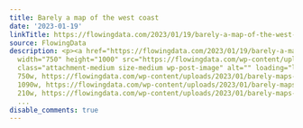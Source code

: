 ```yaml
---
title: Barely a map of the west coast
date: '2023-01-19'
linkTitle: https://flowingdata.com/2023/01/19/barely-a-map-of-the-west-coast/
source: FlowingData
description: <p><a href="https://flowingdata.com/2023/01/19/barely-a-map-of-the-west-coast/"><img
  width="750" height="1000" src="https://flowingdata.com/wp-content/uploads/2023/01/barely-maps-750x1000.jpeg"
  class="attachment-medium size-medium wp-post-image" alt="" loading="lazy" srcset="https://flowingdata.com/wp-content/uploads/2023/01/barely-maps-750x1000.jpeg
  750w, https://flowingdata.com/wp-content/uploads/2023/01/barely-maps-1090x1453.jpeg
  1090w, https://flowingdata.com/wp-content/uploads/2023/01/barely-maps-210x280.jpeg
  210w, https://flowingdata.com/wp-content/uploads/2023/01/barely-maps-768x1024.jp
  ...
disable_comments: true
---
```

<p><a href="https://flowingdata.com/2023/01/19/barely-a-map-of-the-west-coast/"><img width="750" height="1000" src="https://flowingdata.com/wp-content/uploads/2023/01/barely-maps-750x1000.jpeg" class="attachment-medium size-medium wp-post-image" alt="" loading="lazy" srcset="https://flowingdata.com/wp-content/uploads/2023/01/barely-maps-750x1000.jpeg 750w, https://flowingdata.com/wp-content/uploads/2023/01/barely-maps-1090x1453.jpeg 1090w, https://flowingdata.com/wp-content/uploads/2023/01/barely-maps-210x280.jpeg 210w, https://flowingdata.com/wp-content/uploads/2023/01/barely-maps-768x1024.jp ...